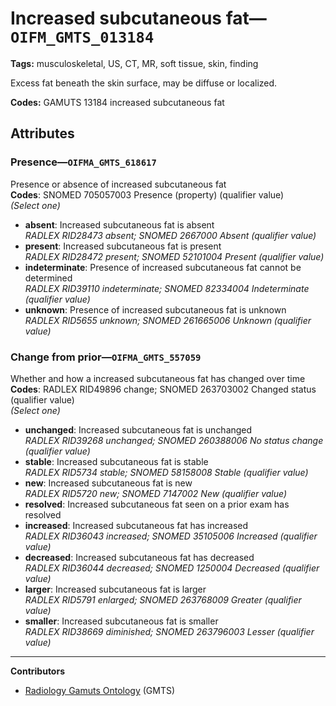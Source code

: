 # Increased subcutaneous fat—`OIFM_GMTS_013184`

**Tags:** musculoskeletal, US, CT, MR, soft tissue, skin, finding

Excess fat beneath the skin surface, may be diffuse or localized.

**Codes:** GAMUTS 13184 increased subcutaneous fat

## Attributes

### Presence—`OIFMA_GMTS_618617`

Presence or absence of increased subcutaneous fat  
**Codes**: SNOMED 705057003 Presence (property) (qualifier value)  
*(Select one)*

- **absent**: Increased subcutaneous fat is absent  
_RADLEX RID28473 absent; SNOMED 2667000 Absent (qualifier value)_
- **present**: Increased subcutaneous fat is present  
_RADLEX RID28472 present; SNOMED 52101004 Present (qualifier value)_
- **indeterminate**: Presence of increased subcutaneous fat cannot be determined  
_RADLEX RID39110 indeterminate; SNOMED 82334004 Indeterminate (qualifier value)_
- **unknown**: Presence of increased subcutaneous fat is unknown  
_RADLEX RID5655 unknown; SNOMED 261665006 Unknown (qualifier value)_

### Change from prior—`OIFMA_GMTS_557059`

Whether and how a increased subcutaneous fat has changed over time  
**Codes**: RADLEX RID49896 change; SNOMED 263703002 Changed status (qualifier value)  
*(Select one)*

- **unchanged**: Increased subcutaneous fat is unchanged  
_RADLEX RID39268 unchanged; SNOMED 260388006 No status change (qualifier value)_
- **stable**: Increased subcutaneous fat is stable  
_RADLEX RID5734 stable; SNOMED 58158008 Stable (qualifier value)_
- **new**: Increased subcutaneous fat is new  
_RADLEX RID5720 new; SNOMED 7147002 New (qualifier value)_
- **resolved**: Increased subcutaneous fat seen on a prior exam has resolved  
- **increased**: Increased subcutaneous fat has increased  
_RADLEX RID36043 increased; SNOMED 35105006 Increased (qualifier value)_
- **decreased**: Increased subcutaneous fat has decreased  
_RADLEX RID36044 decreased; SNOMED 1250004 Decreased (qualifier value)_
- **larger**: Increased subcutaneous fat is larger  
_RADLEX RID5791 enlarged; SNOMED 263768009 Greater (qualifier value)_
- **smaller**: Increased subcutaneous fat is smaller  
_RADLEX RID38669 diminished; SNOMED 263796003 Lesser (qualifier value)_

---

**Contributors**

- [Radiology Gamuts Ontology](https://gamuts.net/) (GMTS)